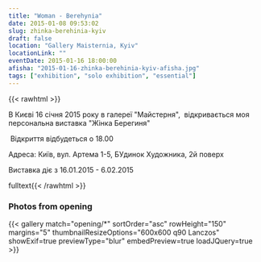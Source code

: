 ```yaml
---
title: "Woman - Berehynia"
date: 2015-01-08 09:53:02
slug: zhinka-berehinia-kyiv
draft: false
location: "Gallery Maisternia, Kyiv"
locationLink: ""
eventDate: 2015-01-16 18:00:00
afisha: "2015-01-16-zhinka-berehinia-kyiv-afisha.jpg"
tags: ["exhibition", "solo exhibition", "essential"]
---
```


{{< rawhtml >}}

<p>В Києві 16 січня 2015 року в галереї "Майстерня", &nbsp;відкривається моя персональна виставка "Жінка Берегиня"</p>
<p>&nbsp;Відкриття відбудеться о 18.00</p>
<p>Адреса: Київ, вул. Артема 1-5, БУдинок Художника, 2й поверх</p>
<p>Виставка діє з 16.01.2015 - 6.02.2015</p>fulltext{{< /rawhtml >}}

### Photos from opening

{{< gallery match="opening/*" sortOrder="asc" rowHeight="150" margins="5" thumbnailResizeOptions="600x600 q90 Lanczos" showExif=true previewType="blur" embedPreview=true loadJQuery=true >}}
